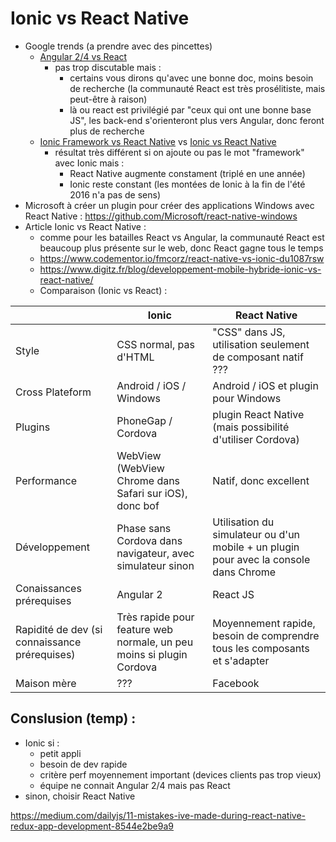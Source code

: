 Ionic vs React Native
=====================

* Google trends (a prendre avec des pincettes)
  * [Angular 2/4 vs React](https://trends.google.com.sg/trends/explore?q=angular2%20%2B%20%22angular%202%22%20%2B%20%22angular%204%22%20%2B%20angular4,reactjs%20%2B%20%22react%20js%22)
    * pas trop discutable mais :
      * certains vous dirons qu'avec une bonne doc, moins besoin de recherche (la communauté React est très prosélitiste, mais peut-être à raison)
      * là ou react est privilégié par "ceux qui ont une bonne base JS", les back-end s'orienteront plus vers Angular, donc feront plus de recherche
  * [Ionic Framework vs React Native](https://trends.google.com.sg/trends/explore?q=ionic%20framework%20%2B%20ionic%20framwork%202,react%20native) vs [Ionic vs React Native](https://trends.google.com.sg/trends/explore?q=ionic,react%20native)
    * résultat très différent si on ajoute ou pas le mot "framework" avec Ionic mais :
      * React Native augmente constament (triplé en une année)
      * Ionic reste constant (les montées de Ionic à la fin de l'été 2016 n'a pas de sens)
* Microsoft à créer un plugin pour créer des applications Windows avec React Native : https://github.com/Microsoft/react-native-windows
* Article Ionic vs React Native : 
  * comme pour les batailles React vs Angular, la communauté React est beaucoup plus présente sur le web, donc React gagne tous le temps
  * https://www.codementor.io/fmcorz/react-native-vs-ionic-du1087rsw
  * https://www.digitz.fr/blog/developpement-mobile-hybride-ionic-vs-react-native/
  * Comparaison (Ionic vs React) :     
  
|        | Ionic | React Native |
| ------ | ------- | ------------- |
| Style  | CSS normal, pas d'HTML  | "CSS" dans JS, utilisation seulement de composant natif ??? |
| Cross Plateform  | Android / iOS / Windows | Android / iOS et plugin pour Windows |
| Plugins | PhoneGap / Cordova | plugin React Native (mais possibilité d'utiliser Cordova) |
| Performance | WebView (WebView Chrome dans Safari sur iOS), donc bof | Natif, donc excellent |
| Développement | Phase sans Cordova dans navigateur, avec simulateur sinon | Utilisation du simulateur ou d'un mobile + un plugin pour avec la console dans Chrome | 
| Conaissances prérequises | Angular 2 | React JS |
| Rapidité de dev (si connaissance prérequises) | Très rapide pour feature web normale, un peu moins si plugin Cordova | Moyennement rapide, besoin de comprendre tous les composants et s'adapter |
| Maison mère | ??? | Facebook |

Conslusion (temp) :
-------------------

* Ionic si :
  * petit appli 
  * besoin de dev rapide
  * critère perf moyennement important (devices clients pas trop vieux)
  * équipe ne connait Angular 2/4 mais pas React
* sinon, choisir React Native

https://medium.com/dailyjs/11-mistakes-ive-made-during-react-native-redux-app-development-8544e2be9a9

